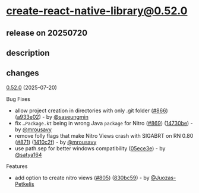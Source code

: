 # create-react-native-library@0.52.0

## release on 20250720

## description

## changes

<a href="https://github.com/callstack/react-native-builder-bob/compare/create-react-native-library@0.51.1...create-react-native-library@0.52.0">0.52.0</a> (2025-07-20)

Bug Fixes

* allow project creation in directories with only .git folder (<a href="https://github.com/callstack/react-native-builder-bob/issues/866" data-hovercard-type="pull_request" data-hovercard-url="/callstack/react-native-builder-bob/pull/866/hovercard">#866</a>) (<a href="https://github.com/callstack/react-native-builder-bob/commit/a933e020aea5cf3cda419954fd3df3b2f5e247a9">a933e02</a>) - by <a class="user-mention notranslate" data-hovercard-type="user" data-hovercard-url="/users/saseungmin/hovercard" data-octo-click="hovercard-link-click" data-octo-dimensions="link_type:self" href="https://github.com/saseungmin">@saseungmin</a>
* fix <code>…Package.kt</code> being in wrong Java <code>package</code> for Nitro (<a href="https://github.com/callstack/react-native-builder-bob/issues/869" data-hovercard-type="pull_request" data-hovercard-url="/callstack/react-native-builder-bob/pull/869/hovercard">#869</a>) (<a href="https://github.com/callstack/react-native-builder-bob/commit/14730be2e3a3da92bd27feaf8bd89731306cf9ee">14730be</a>) - by <a class="user-mention notranslate" data-hovercard-type="user" data-hovercard-url="/users/mrousavy/hovercard" data-octo-click="hovercard-link-click" data-octo-dimensions="link_type:self" href="https://github.com/mrousavy">@mrousavy</a>
* remove folly flags that make Nitro Views crash with SIGABRT on RN 0.80 (<a href="https://github.com/callstack/react-native-builder-bob/issues/871" data-hovercard-type="pull_request" data-hovercard-url="/callstack/react-native-builder-bob/pull/871/hovercard">#871</a>) (<a href="https://github.com/callstack/react-native-builder-bob/commit/1410c2f459f6b55677152bd77a2019b7a6551543">1410c2f</a>) - by <a class="user-mention notranslate" data-hovercard-type="user" data-hovercard-url="/users/mrousavy/hovercard" data-octo-click="hovercard-link-click" data-octo-dimensions="link_type:self" href="https://github.com/mrousavy">@mrousavy</a>
* use path.sep for better windows compatibility (<a href="https://github.com/callstack/react-native-builder-bob/commit/05ece3eef7037a66bb886ce73d1f9da1c9335f46">05ece3e</a>) - by <a class="user-mention notranslate" data-hovercard-type="user" data-hovercard-url="/users/satya164/hovercard" data-octo-click="hovercard-link-click" data-octo-dimensions="link_type:self" href="https://github.com/satya164">@satya164</a>

Features

* add option to create nitro views (<a href="https://github.com/callstack/react-native-builder-bob/issues/805" data-hovercard-type="pull_request" data-hovercard-url="/callstack/react-native-builder-bob/pull/805/hovercard">#805</a>) (<a href="https://github.com/callstack/react-native-builder-bob/commit/830bc59ac3504755f2913fa66e9ce0d451c64040">830bc59</a>) - by <a class="user-mention notranslate" data-hovercard-type="user" data-hovercard-url="/users/Juozas-Petkelis/hovercard" data-octo-click="hovercard-link-click" data-octo-dimensions="link_type:self" href="https://github.com/Juozas-Petkelis">@Juozas-Petkelis</a>

